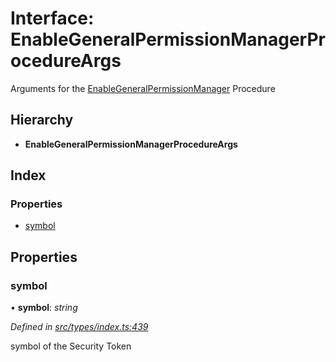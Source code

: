 # Interface: EnableGeneralPermissionManagerProcedureArgs

Arguments for the [EnableGeneralPermissionManager](../enums/_types_index_.proceduretype.md#enablegeneralpermissionmanager) Procedure

## Hierarchy

- **EnableGeneralPermissionManagerProcedureArgs**

## Index

### Properties

- [symbol](_types_index_.enablegeneralpermissionmanagerprocedureargs.md#symbol)

## Properties

### symbol

• **symbol**: _string_

_Defined in [src/types/index.ts:439](https://github.com/PolymathNetwork/polymath-sdk/blob/c47ae7a/src/types/index.ts#L439)_

symbol of the Security Token
